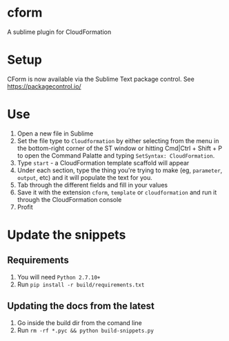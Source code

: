 cform
=====

A sublime plugin for CloudFormation

# Setup

CForm is now available via the Sublime Text package control.  See https://packagecontrol.io/

# Use

1.  Open a new file in Sublime
2.  Set the file type to `Cloudformation` by either selecting from the menu in the bottom-right corner of the ST window or hitting Cmd|Ctrl + Shift + P to open the Command Palatte and typing `SetSyntax: CloudFormation`.
3.  Type `start` - a CloudFormation template scaffold will appear
4.  Under each section, type the thing you're trying to make (eg, `parameter`, `output`, etc) and it will populate the text for you.  
5.  Tab through the different fields and fill in your values
6.  Save it with the extension `cform`, `template` or `cloudformation` and run it through the CloudFormation console
7.  Profit

# Update the snippets

## Requirements

1. You will need ```Python 2.7.10+```
2. Run ```pip install -r build/requirements.txt```

## Updating the docs from the latest

1. Go inside the build dir from the comand line
2. Run ```rm -rf *.pyc && python build-snippets.py```
